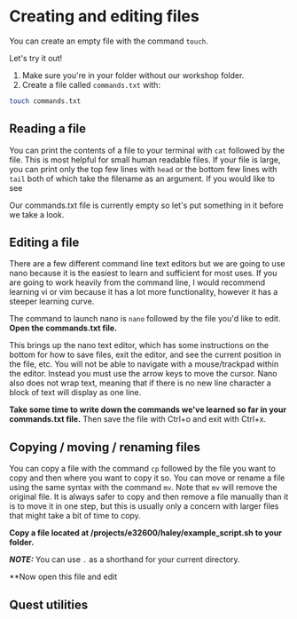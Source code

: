 # Creating and editing files

You can create an empty file with the command `touch`.

Let's try it out!
1. Make sure you're in your folder without our workshop folder.
2. Create a file called `commands.txt` with:

```bash
touch commands.txt
```
## Reading a file

You can print the contents of a file to your terminal with `cat` followed by the file. 
This is most helpful for small human readable files. If your file is large, you can print
only the top few lines with `head` or the bottom few lines with `tail` both of which take 
the filename as an argument. If you would like to see 

Our commands.txt file is currently empty so let's put something in it before we take a 
look.

## Editing a file

There are a few different command line text editors but we are going to use nano because 
it is the easiest to learn and sufficient for most uses. If you are going to work heavily 
from the command line, I would recommend learning vi or vim because it has a lot more 
functionality, however it has a steeper learning curve.

The command to launch nano is `nano` followed by the file you'd like to edit.
**Open the commands.txt file.**

This brings up the nano text editor, which has some instructions on the bottom for how to 
save files, exit the editor, and see the current position in the file, etc. You will not 
be able to navigate with a mouse/trackpad within the editor. Instead you must use the 
arrow keys to move the cursor. Nano also does not wrap text, meaning that if there is no 
new line character a block of text will display as one line. 

**Take some time to write down the commands we've learned so far in your commands.txt file.**
Then save the file with Ctrl+o and exit with Ctrl+x.

## Copying / moving / renaming files

You can copy a file with the command `cp` followed by the file you want to copy and then 
where you want to copy it so. You can move or rename a file using the same syntax with 
the command `mv`. Note that `mv` will remove the original file. It is always safer to 
copy and then remove a file manually than it is to move it in one step, but this is 
usually only a concern with larger files that might take a bit of time to copy. 

**Copy a file located at /projects/e32600/haley/example_script.sh to your folder.**

**_NOTE:_**  You can use `.` as a shorthand for your current directory.

**Now open this file and edit 


## Quest utilities